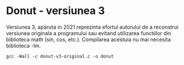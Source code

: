 # Donut - versiunea 3

Versiunea 3, aparuta in 2021 reprezinta efortul autorului de a reconstrui versiunea originala a programului sau evitand utilizarea functiilor din biblioteca math (sin, cos, etc.). Compilarea acestuia nu mai necesita biblioteca -lm. 

`gcc -Wall -c donut-v3-original.c -o donut`

